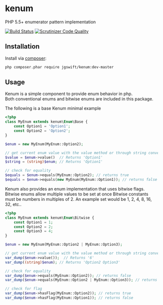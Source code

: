 kenum
====
PHP 5.5+ enumerator pattern implementation 

[![Build Status](https://travis-ci.org/jgswift/kenum.png?branch=master)](https://travis-ci.org/jgswift/kenum)
[![Scrutinizer Code Quality](https://scrutinizer-ci.com/g/jgswift/kenum/badges/quality-score.png?s=642a4d807e7f71d0ac6b9781d40b8bf47a8a547e)](https://scrutinizer-ci.com/g/jgswift/kenum/)

## Installation

Install via [composer](https://getcomposer.org/):
```sh
php composer.phar require jgswift/kenum:dev-master
```

## Usage

Kenum is a simple component to provide enum behavior in php.  
Both conventional enums and bitwise enums are included in this package.

The following is a base Kenum minimal example
```php
<?php
class MyEnum extends kenum\Enum\Base {
    const Option1 = 'Option1';
    const Option2 = 'Option2';
}

$enum = new MyEnum(MyEnum::Option2);

// get current enum value with the value method or through string conversion
$value = $enum->value()  // Returns 'Option1'
$string = (string)$enum; // Returns 'Option1'

// check for equality
$equals = $enum->equals(MyEnum::Option2); // returns true
$equals = $enum->equals(new MyEnum(MyEnum::Option1)); // returns false
```

Kenum also provides an enum implementation that uses bitwise flags.
Bitwise enums allow multiple values to be set at once
Bitwise constants must be numbers in multiples of 2.  An example set would be 1, 2, 4, 8, 16, 32, etc..

```php
<?php
class MyEnum extends kenum\Enum\Bitwise {
    const Option1 = 1;
    const Option2 = 2;
    const Option3 = 4;
}

$enum = new MyEnum(MyEnum::Option2 | MyEnum::Option3);

// get current enum value with the value method or through string conversion
var_dump($enum->value());  // Returns '6'
var_dump((string)$enum); // Returns 'Option2 Option3'

// check for equality
var_dump($enum->equals(MyEnum::Option2)); // returns false
var_dump($enum->equals(MyEnum::Option2 | MyEnum::Option3)); // returns true

// check for flag
var_dump($enum->hasFlag(MyEnum::Option2)); // returns true
var_dump($enum->hasFlag(MyEnum::Option1)); // returns false
```